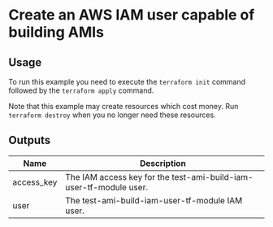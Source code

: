 # Create an AWS IAM user capable of building AMIs #

## Usage ##

To run this example you need to execute the `terraform init` command
followed by the `terraform apply` command.

Note that this example may create resources which cost money. Run
`terraform destroy` when you no longer need these resources.

## Outputs ##

| Name | Description |
|------|-------------|
| access_key | The IAM access key for the test-ami-build-iam-user-tf-module user. |
| user | The test-ami-build-iam-user-tf-module IAM user. |
